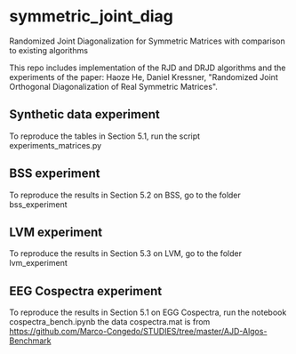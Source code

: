 # symmetric_joint_diag
Randomized Joint Diagonalization for Symmetric Matrices with comparison to existing algorithms

This repo includes implementation of the RJD and DRJD algorithms and the experiments of the paper:
  Haoze He, Daniel Kressner, "Randomized Joint Orthogonal Diagonalization of Real Symmetric Matrices".

## Synthetic data experiment
To reproduce the tables in Section 5.1, run the script experiments_matrices.py

## BSS experiment
To reproduce the results in Section 5.2 on BSS, go to the folder bss_experiment

## LVM experiment
To reproduce the results in Section 5.3 on LVM, go to the folder lvm_experiment
 
## EEG Cospectra experiment
To reproduce the results in Section 5.1 on EGG Cospectra, run the notebook cospectra_bench.ipynb the data cospectra.mat is from https://github.com/Marco-Congedo/STUDIES/tree/master/AJD-Algos-Benchmark
